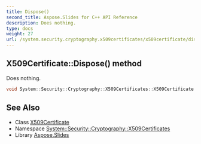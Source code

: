 ```yaml
---
title: Dispose()
second_title: Aspose.Slides for C++ API Reference
description: Does nothing.
type: docs
weight: 27
url: /system.security.cryptography.x509certificates/x509certificate/dispose/
---
```

## X509Certificate::Dispose() method


Does nothing.

```cpp
void System::Security::Cryptography::X509Certificates::X509Certificate::Dispose() override
```

## See Also

* Class [X509Certificate](../)
* Namespace [System::Security::Cryptography::X509Certificates](../../)
* Library [Aspose.Slides](../../../)